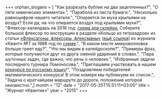 +++
orphan_slogans = [ "Как разрезать бублик на два зацепленных?", "О пяти химических элементах.", "Парабола из листа бумаги.", "Несколько равноцифров нашего читателя.", "Опирается ли муха крыльями на воздух? Если да, на что опирается воздух под крыльями мухи?", "Флексор-календарь на 2016 год: [схема для склейки.](extras/kalendar-15-12.pdf) Соберите большой флексор по инструкции в разделе «Кольцо из тетраэдров» из статьи [«Флексагоны, флексоры, флексманы»](http://kvant.ras.ru/1988/07/fleksagony_fleksory_fleksmany.htm) ([ещё ссылка](http://kvant.mccme.ru/1988/07/p66.htm)) из журнала «Квант» №7 за 1988 год по [схеме](extras/2015-12.flexor.pdf).", "В каком месте микроволновка больше греет еду?", "Что мы видим в калейдоскопе?", "Примеры фраз, которые получаются друг из друга сменой ударений в словах.", "Пара шуточных задач, где важно, что речь о _человеке_.", "Избранные задачи последнего турнира Ломоносова.", "Приглашаем участвовать в нашем [конкурсе по русскому языку](/konkurs/rus)!", "Поздравляем победителей математического конкурса! В этом номере мы публикуем их список.", "Задача о кратчайшем маршруте до дороги, положение которой неизвестно.",]
month = "12"
date = "2017-05-25T15:51:11+03:00"
title = "Журнал «Квантик»"
year = "2015"
+++
